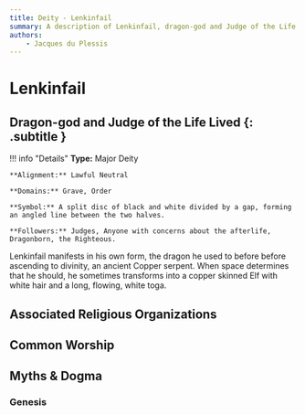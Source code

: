 ```yaml
---
title: Deity - Lenkinfail
summary: A description of Lenkinfail, dragon-god and Judge of the Life Lived.
authors:
    - Jacques du Plessis
---
```

# Lenkinfail
## Dragon-god and Judge of the Life Lived  {: .subtitle }

!!! info "Details"
    **Type:** Major Deity

    **Alignment:** Lawful Neutral

    **Domains:** Grave, Order

    **Symbol:** A split disc of black and white divided by a gap, forming an angled line between the two halves.

    **Followers:** Judges, Anyone with concerns about the afterlife, Dragonborn, the Righteous.

Lenkinfail manifests in his own form, the dragon he used to before before ascending to divinity, an ancient Copper serpent.  When space determines that he should, he sometimes transforms into a copper skinned Elf with white hair and a long, flowing, white toga.

## Associated Religious Organizations

## Common Worship

## Myths & Dogma
### Genesis